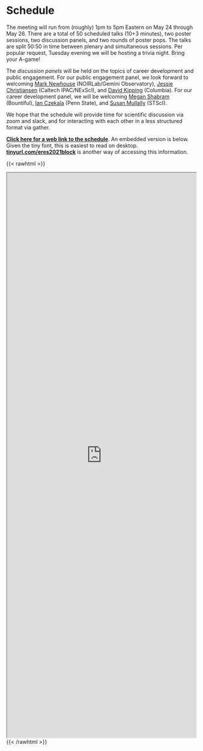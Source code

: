 # Schedule

The meeting will run from (roughly) 1pm to 5pm Eastern on May 24 through May
26.  There are a total of 50 scheduled talks (10+3 minutes), two poster
sessions, two discussion panels, and two rounds of poster pops.  The talks are
split 50:50 in time between plenary and simultaneous sessions.  Per popular
request, Tuesday evening we will be hosting a trivia night.  Bring your A-game!

The _discussion panels_ will be held on the topics of career development and
public engagement.  For our public engagement panel, we look forward to
welcoming [Mark Newhouse](https://www.noao.edu/outreach/epostaff/mark)
(NOIRLab/Gemini Observatory), [Jessie
Christiansen](http://web.ipac.caltech.edu/staff/christia/) (Caltech
IPAC/NExScI), and [David
Kipping](http://user.astro.columbia.edu/~dkipping/index.html) (Columbia).  For
our career development panel, we will be welcoming [Megan
Shabram](https://www.linkedin.com/in/meganshabram) (Bountiful), [Ian
Czekala](https://sites.psu.edu/iczekala/) (Penn State), and [Susan
Mullally](https://www.stsci.edu/stsci-research/research-directory/susan-e-mullally)
(STScI).

We hope that the schedule will provide time for scientific discussion via zoom
and slack, and for interacting with each other in a less structured format via
gather.

**[Click here for a web link to the schedule](https://docs.google.com/spreadsheets/d/e/2PACX-1vSLUSGN5vUHfH0_CgHx6ftlPzsh-vbr7WvV2vR8UVIx9jOgPR1S3uQlqjBU0oJAluRMc5VXDJsgoqs8/pubhtml?gid=439566145&single=true)**. An embedded version is below. Given the tiny font, this is easiest to read on desktop. **[tinyurl.com/eres2021block](tinyurl.com/eres2021block)** is another way of accessing this information.

{{< rawhtml >}}
<iframe src="https://docs.google.com/spreadsheets/d/e/2PACX-1vSLUSGN5vUHfH0_CgHx6ftlPzsh-vbr7WvV2vR8UVIx9jOgPR1S3uQlqjBU0oJAluRMc5VXDJsgoqs8/pubhtml?gid=439566145&amp;single=false&amp;widget=false&amp;headers=false" width="100%" height="1500px" align="center"></iframe>
{{< /rawhtml >}}
